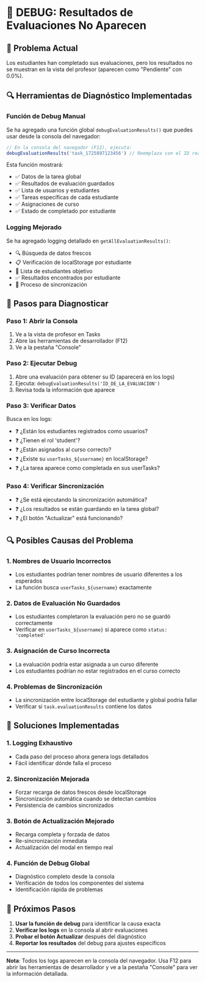 # 🔧 DEBUG: Resultados de Evaluaciones No Aparecen

## 🚨 Problema Actual
Los estudiantes han completado sus evaluaciones, pero los resultados no se muestran en la vista del profesor (aparecen como "Pendiente" con 0.0%).

## 🔍 Herramientas de Diagnóstico Implementadas

### **Función de Debug Manual**
Se ha agregado una función global `debugEvaluationResults()` que puedes usar desde la consola del navegador:

```javascript
// En la consola del navegador (F12), ejecuta:
debugEvaluationResults('task_1725897123456') // Reemplaza con el ID real de la evaluación
```

Esta función mostrará:
- ✅ Datos de la tarea global
- ✅ Resultados de evaluación guardados
- ✅ Lista de usuarios y estudiantes
- ✅ Tareas específicas de cada estudiante
- ✅ Asignaciones de curso
- ✅ Estado de completado por estudiante

### **Logging Mejorado**
Se ha agregado logging detallado en `getAllEvaluationResults()`:
- 🔍 Búsqueda de datos frescos
- 📋 Verificación de localStorage por estudiante
- 👥 Lista de estudiantes objetivo
- ✅ Resultados encontrados por estudiante
- 🔧 Proceso de sincronización

## 🔧 Pasos para Diagnosticar

### **Paso 1: Abrir la Consola**
1. Ve a la vista de profesor en Tasks
2. Abre las herramientas de desarrollador (F12)
3. Ve a la pestaña "Console"

### **Paso 2: Ejecutar Debug**
1. Abre una evaluación para obtener su ID (aparecerá en los logs)
2. Ejecuta: `debugEvaluationResults('ID_DE_LA_EVALUACION')`
3. Revisa toda la información que aparece

### **Paso 3: Verificar Datos**
Busca en los logs:
- ❓ ¿Están los estudiantes registrados como usuarios?
- ❓ ¿Tienen el rol 'student'?
- ❓ ¿Están asignados al curso correcto?
- ❓ ¿Existe su `userTasks_${username}` en localStorage?
- ❓ ¿La tarea aparece como completada en sus userTasks?

### **Paso 4: Verificar Sincronización**
- ❓ ¿Se está ejecutando la sincronización automática?
- ❓ ¿Los resultados se están guardando en la tarea global?
- ❓ ¿El botón "Actualizar" está funcionando?

## 🔍 Posibles Causas del Problema

### **1. Nombres de Usuario Incorrectos**
- Los estudiantes podrían tener nombres de usuario diferentes a los esperados
- La función busca `userTasks_${username}` exactamente

### **2. Datos de Evaluación No Guardados**
- Los estudiantes completaron la evaluación pero no se guardó correctamente
- Verificar en `userTasks_${username}` si aparece como `status: 'completed'`

### **3. Asignación de Curso Incorrecta**
- La evaluación podría estar asignada a un curso diferente
- Los estudiantes podrían no estar registrados en el curso correcto

### **4. Problemas de Sincronización**
- La sincronización entre localStorage del estudiante y global podría fallar
- Verificar si `task.evaluationResults` contiene los datos

## 🚀 Soluciones Implementadas

### **1. Logging Exhaustivo**
- Cada paso del proceso ahora genera logs detallados
- Fácil identificar dónde falla el proceso

### **2. Sincronización Mejorada**
- Forzar recarga de datos frescos desde localStorage
- Sincronización automática cuando se detectan cambios
- Persistencia de cambios sincronizados

### **3. Botón de Actualización Mejorado**
- Recarga completa y forzada de datos
- Re-sincronización inmediata
- Actualización del modal en tiempo real

### **4. Función de Debug Global**
- Diagnóstico completo desde la consola
- Verificación de todos los componentes del sistema
- Identificación rápida de problemas

## 📝 Próximos Pasos

1. **Usar la función de debug** para identificar la causa exacta
2. **Verificar los logs** en la consola al abrir evaluaciones
3. **Probar el botón Actualizar** después del diagnóstico
4. **Reportar los resultados** del debug para ajustes específicos

---

**Nota**: Todos los logs aparecen en la consola del navegador. Usa F12 para abrir las herramientas de desarrollador y ve a la pestaña "Console" para ver la información detallada.

